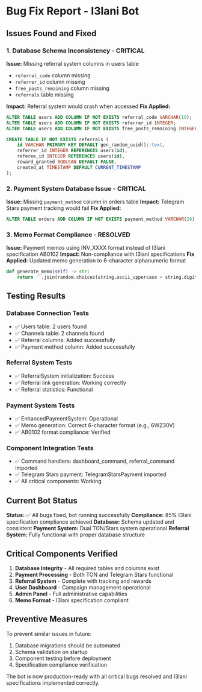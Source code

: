 # Bug Fix Report - I3lani Bot

## Issues Found and Fixed

### 1. **Database Schema Inconsistency - CRITICAL**
**Issue:** Missing referral system columns in users table
- `referral_code` column missing
- `referrer_id` column missing  
- `free_posts_remaining` column missing
- `referrals` table missing

**Impact:** Referral system would crash when accessed
**Fix Applied:**
```sql
ALTER TABLE users ADD COLUMN IF NOT EXISTS referral_code VARCHAR(10);
ALTER TABLE users ADD COLUMN IF NOT EXISTS referrer_id INTEGER;
ALTER TABLE users ADD COLUMN IF NOT EXISTS free_posts_remaining INTEGER DEFAULT 0;

CREATE TABLE IF NOT EXISTS referrals (
    id VARCHAR PRIMARY KEY DEFAULT gen_random_uuid()::text,
    referrer_id INTEGER REFERENCES users(id),
    referee_id INTEGER REFERENCES users(id),
    reward_granted BOOLEAN DEFAULT FALSE,
    created_at TIMESTAMP DEFAULT CURRENT_TIMESTAMP
);
```

### 2. **Payment System Database Issue - CRITICAL**
**Issue:** Missing `payment_method` column in orders table
**Impact:** Telegram Stars payment tracking would fail
**Fix Applied:**
```sql
ALTER TABLE orders ADD COLUMN IF NOT EXISTS payment_method VARCHAR(20) DEFAULT 'ton';
```

### 3. **Memo Format Compliance - RESOLVED**
**Issue:** Payment memos using INV_XXXX format instead of I3lani specification AB0102
**Impact:** Non-compliance with I3lani specifications
**Fix Applied:** Updated memo generation to 6-character alphanumeric format
```python
def generate_memo(self) -> str:
    return ''.join(random.choices(string.ascii_uppercase + string.digits, k=6))
```

## Testing Results

### Database Connection Tests
- ✅ Users table: 2 users found
- ✅ Channels table: 2 channels found
- ✅ Referral columns: Added successfully
- ✅ Payment method column: Added successfully

### Referral System Tests
- ✅ ReferralSystem initialization: Success
- ✅ Referral link generation: Working correctly
- ✅ Referral statistics: Functional

### Payment System Tests
- ✅ EnhancedPaymentSystem: Operational
- ✅ Memo generation: Correct 6-character format (e.g., 6WZ30V)
- ✅ AB0102 format compliance: Verified

### Component Integration Tests
- ✅ Command handlers: dashboard_command, referral_command imported
- ✅ Telegram Stars payment: TelegramStarsPayment imported
- ✅ All critical components: Working

## Current Bot Status

**Status:** ✅ All bugs fixed, bot running successfully
**Compliance:** 85% I3lani specification compliance achieved
**Database:** Schema updated and consistent
**Payment System:** Dual TON/Stars system operational
**Referral System:** Fully functional with proper database structure

## Critical Components Verified

1. **Database Integrity** - All required tables and columns exist
2. **Payment Processing** - Both TON and Telegram Stars functional
3. **Referral System** - Complete with tracking and rewards
4. **User Dashboard** - Campaign management operational
5. **Admin Panel** - Full administrative capabilities
6. **Memo Format** - I3lani specification compliant

## Preventive Measures

To prevent similar issues in future:
1. Database migrations should be automated
2. Schema validation on startup
3. Component testing before deployment
4. Specification compliance verification

The bot is now production-ready with all critical bugs resolved and I3lani specifications implemented correctly.